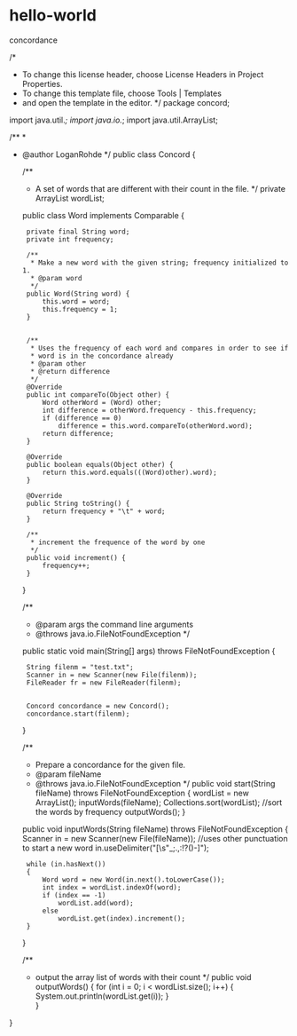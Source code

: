 # hello-world
concordance


/*
 * To change this license header, choose License Headers in Project Properties.
 * To change this template file, choose Tools | Templates
 * and open the template in the editor.
 */
package concord;

import java.util.*;
import java.io.*;
import java.util.ArrayList;

/**
 *
 * @author LoganRohde
 */
public class Concord {
    
    /**
     * A set of words that are different with their count in the file.
     */
    private ArrayList<Word> wordList;
    
    public class Word implements Comparable 
    {
        
        private final String word;
        private int frequency;
        
        /**
         * Make a new word with the given string; frequency initialized to 1.
         * @param word
         */
        public Word(String word) {
            this.word = word;
            this.frequency = 1;
        }
        
        
        /**
         * Uses the frequency of each word and compares in order to see if 
         * word is in the concordance already
         * @param other
         * @return difference
         */
        @Override
        public int compareTo(Object other) {
            Word otherWord = (Word) other;
            int difference = otherWord.frequency - this.frequency;
            if (difference == 0)
                difference = this.word.compareTo(otherWord.word);
            return difference;
        }
        
        @Override
        public boolean equals(Object other) {
            return this.word.equals(((Word)other).word);
        }
        
        @Override
        public String toString() {
            return frequency + "\t" + word;
        }
        
        /**
         * increment the frequence of the word by one
         */
        public void increment() {
            frequency++;
        }
    }


    /**
     * @param args the command line arguments
     * @throws java.io.FileNotFoundException
     */
    
    public static void main(String[] args) throws FileNotFoundException {
        
        String filenm = "test.txt";
        Scanner in = new Scanner(new File(filenm));
        FileReader fr = new FileReader(filenm);
 
       
        Concord concordance = new Concord();
        concordance.start(filenm);
    }
    
    
    /**
     * Prepare a concordance for the given file.
     * @param fileName
     * @throws java.io.FileNotFoundException
     */
    public void start(String fileName) throws FileNotFoundException
    {
        wordList = new ArrayList<Word>();
        inputWords(fileName);
        Collections.sort(wordList); //sort the words by frequency
        outputWords();
    }
    
    
    public void inputWords(String fileName) throws FileNotFoundException
    {
        Scanner in = new Scanner(new File(fileName));
        //uses other punctuation to start a new word
        in.useDelimiter("[\\s\"_;.,:!?()-]");
        
        while (in.hasNext())
        {
            Word word = new Word(in.next().toLowerCase());
            int index = wordList.indexOf(word);
            if (index == -1)
                wordList.add(word);
            else
                wordList.get(index).increment();
        }    
    }
    
    /**
     * output the array list of words with their count
     */
    public void outputWords()
    {
        for (int i = 0; i < wordList.size(); i++)
        {
            System.out.println(wordList.get(i));
        }        
    }
    
    
}
